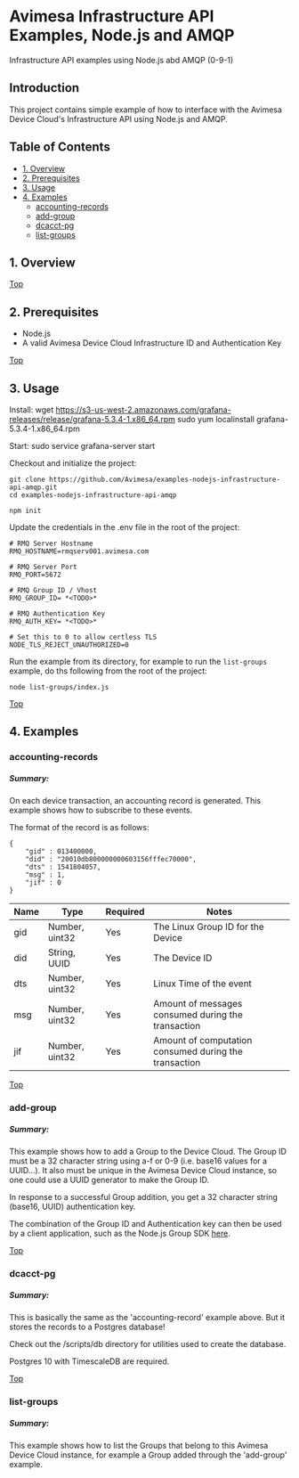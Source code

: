 # Avimesa Infrastructure API Examples, Node.js and AMQP
Infrastructure API examples using Node.js abd AMQP (0-9-1)

## Introduction

This project contains simple example of how to interface with the Avimesa Device Cloud's Infrastructure API using Node.js and AMQP.


<a id="toc"></a>
## Table of Contents
- [1. Overview](#1.-overview)
- [2. Prerequisites](#2.-prerequisites)
- [3. Usage](#3.-usage)
- [4. Examples](#4.-examples)
    - [accounting-records](#4.1-examples)
    - [add-group](#4.2-examples)
    - [dcacct-pg](#4.3-examples)
    - [list-groups](#4.4-examples)

<a id="1.-overview"></a>
## 1. Overview

[Top](#toc)<br>
<a id="2.-prerequisites"></a>
## 2. Prerequisites

- Node.js
- A valid Avimesa Device Cloud Infrastructure ID and Authentication Key


[Top](#toc)<br>
<a id="3.-usage"></a>
## 3. Usage


Install:
wget https://s3-us-west-2.amazonaws.com/grafana-releases/release/grafana-5.3.4-1.x86_64.rpm 
sudo yum localinstall grafana-5.3.4-1.x86_64.rpm

Start:
sudo service grafana-server start



Checkout and initialize the project:

```
git clone https://github.com/Avimesa/examples-nodejs-infrastructure-api-amqp.git
cd examples-nodejs-infrastructure-api-amqp

npm init
```

Update the credentials in the .env file in the root of the project:

```
# RMQ Server Hostname
RMQ_HOSTNAME=rmqserv001.avimesa.com

# RMQ Server Port
RMQ_PORT=5672

# RMQ Group ID / Vhost
RMQ_GROUP_ID= *<TODO>*

# RMQ Authentication Key
RMQ_AUTH_KEY= *<TODO>*

# Set this to 0 to allow certless TLS
NODE_TLS_REJECT_UNAUTHORIZED=0
```

Run the example from its directory, for example to run the `list-groups` example, do ths following from the root of the project:

```
node list-groups/index.js
```

[Top](#toc)<br>
<a id="4.-examples"></a>
## 4. Examples


<a id="#4.1-examples"></a>
### accounting-records

##### Summary:

On each device transaction, an accounting record is generated.  This example shows how to subscribe to these events.

The format of the record is as follows:

```
{
    "gid" : 013400000, 
    "did" : "20010db800000000603156fffec70000",
    "dts" : 1541804057,
    "msg" : 1,
    "jif" : 0
}
```


| Name     | Type           | Required | Notes |
| ---      | ---            | --- | --- |
| gid      | Number, uint32 | Yes | The Linux Group ID for the Device |
| did      | String, UUID   | Yes | The Device ID |
| dts      | Number, uint32 | Yes | Linux Time of the event |
| msg      | Number, uint32 | Yes | Amount of messages consumed during the transaction |
| jif      | Number, uint32 | Yes | Amount of computation consumed during the transaction |






[Top](#toc)<br>
<a id="#4.2-examples"></a>
### add-group

##### Summary:

This example shows how to add a Group to the Device Cloud.  The Group ID must be a 32 character string using a-f or 0-9 (i.e. base16 values for a UUID...).  It also must be unique in the Avimesa Device Cloud instance, so one could use a UUID generator to make the Group ID.

In response to a successful Group addition, you get a 32 character string (base16, UUID) authentication key.  

The combination of the Group ID and Authentication key can then be used by a client application, such as the Node.js Group SDK [here](https://www.npmjs.com/package/@avimesa/group-api-amqp). 




[Top](#toc)<br>
<a id="#4.3-examples"></a>
### dcacct-pg

##### Summary:

This is basically the same as the 'accounting-record' example above.  But it stores the records to a Postgres database!

Check out the /scripts/db directory for utilities used to create the database.

Postgres 10 with TimescaleDB are required.

 

[Top](#toc)<br>
<a id="#4.4-examples"></a>
### list-groups

##### Summary:

This example shows how to list the Groups that belong to this Avimesa Device Cloud instance, for example a Group added through the 'add-group' example.

